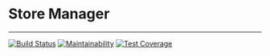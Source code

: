 # Store Manager
---
[![Build Status](https://travis-ci.org/FahdJamy/store-manager-react.svg?branch=develop)](https://travis-ci.org/FahdJamy/store-manager-react)
[![Maintainability](https://api.codeclimate.com/v1/badges/86803cb26b7e64ff0a0a/maintainability)](https://codeclimate.com/github/FahdJamy/store-manager-react/maintainability)
[![Test Coverage](https://api.codeclimate.com/v1/badges/86803cb26b7e64ff0a0a/test_coverage)](https://codeclimate.com/github/FahdJamy/store-manager-react/test_coverage)